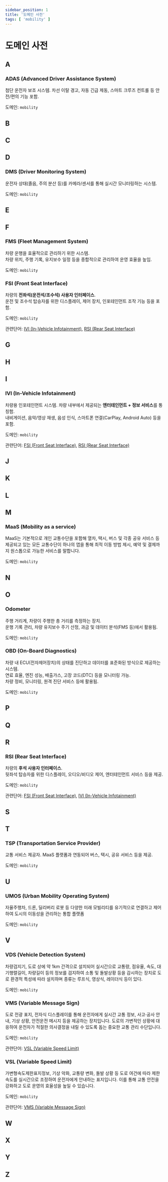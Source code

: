 ```yaml
---
sidebar_position: 1
title: '도메인 사전'
tags: [ 'mobility' ]
---
```


# 도메인 사전

## A

### ADAS (Advanced Driver Assistance System)

첨단 운전자 보조 시스템. 차선 이탈 경고, 자동 긴급 제동, 스마트 크루즈 컨트롤 등 안전/편의 기능 포함.

도메인: `mobility`

## B

## C

## D

### DMS (Driver Monitoring System)

운전자 상태(졸음, 주의 분산 등)를 카메라/센서를 통해 실시간 모니터링하는 시스템.

도메인: `mobility`

## E

## F

### FMS (Fleet Management System)

차량 운행을 효율적으로 관리하기 위한 시스템.  
차량 위치, 주행 기록, 유지보수 일정 등을 종합적으로 관리하여 운영 효율을 높임.

도메인: `mobility`

### FSI (Front Seat Interface)

차량의 **전좌석(운전석/조수석) 사용자 인터페이스**.  
운전 및 조수석 탑승자를 위한 디스플레이, 제어 장치, 인포테인먼트 조작 기능 등을 포함.

도메인: `mobility`

관련단어: [IVI (In-Vehicle Infotainment)](#ivi-in-vehicle-infotainment), [RSI (Rear Seat Interface)](#rsi-rear-seat-interface)

## G

## H

## I

### IVI (In-Vehicle Infotainment)

차량용 인포테인먼트 시스템. 차량 내부에서 제공되는 **엔터테인먼트 + 정보 서비스**를 통칭함.  
내비게이션, 음악/영상 재생, 음성 인식, 스마트폰 연결(CarPlay, Android Auto) 등을 포함.

도메인: `mobility`

관련단어: [FSI (Front Seat Interface)](#fsi-front-seat-interface), [RSI (Rear Seat Interface)](#rsi-rear-seat-interface)

## J

## K

## L

## M

### MaaS (Mobility as a service)

MaaS는 기본적으로 개인 교통수단을 포함해 열차, 택시, 버스 및 각종 공유 서비스 등 제공되고 있는 모든 교통수단이 하나의 앱을 통해 최적 이동 방법 제시, 예약 및 결제까지 원스톱으로 가능한 서비스를 말합니다.

도메인: `mobility`

## N

## O

### Odometer

주행 거리계, 차량이 주행한 총 거리를 측정하는 장치.  
운행 기록 관리, 차량 유지보수 주기 산정, 과금 및 데이터 분석(FMS 등)에서 활용됨.

도메인: `mobility`

### OBD (On-Board Diagnostics)

차량 내 ECU(전자제어장치)의 상태를 진단하고 데이터를 표준화된 방식으로 제공하는 시스템.  
연료 효율, 엔진 성능, 배출가스, 고장 코드(DTC) 등을 모니터링 가능.  
차량 정비, 모니터링, 원격 진단 서비스 등에 활용됨.

도메인: `mobility`

## P

## Q

## R

### RSI (Rear Seat Interface)

차량의 **후석 사용자 인터페이스**.  
뒷좌석 탑승자를 위한 디스플레이, 오디오/비디오 제어, 엔터테인먼트 서비스 등을 제공.

도메인: `mobility`

관련단어: [FSI (Front Seat Interface)](#fsi-front-seat-interface), [IVI (In-Vehicle Infotainment)](#ivi-in-vehicle-infotainment)

## S

## T

### TSP (Transportation Service Provider)

교통 서비스 제공자. MaaS 플랫폼과 연동되어 버스, 택시, 공유 서비스 등을 제공.

도메인: `mobility`

## U

### UMOS (Urban Mobility Operating System)

자율주행차, 드론, 딜리버리 로봇 등 다양한 미래 모빌리티를 유기적으로 연결하고 제어하여 도시의 이동성을 관리하는 통합 플랫폼

도메인: `mobility`

## V

### VDS (Vehicle Detection System)

차량검지기, 도로 상에 약 1km 간격으로 설치되어 실시간으로 교통량, 점유율, 속도, 대기행렬길이, 차량길이 등의 정보를 검지하여 소통 및 돌발상황 등을 감시하는 장치로 도로 환경적 특성에 따라 설치하며 종류는
루프식, 영상식, 레이더식 등이 있다.

도메인: `mobility`

### VMS (Variable Message Sign)

도로 전광 표지, 전자식 디스플레이를 통해 운전자에게 실시간 교통 정보, 사고·공사 안내, 기상 상황, 안전운전 메시지 등을 제공하는 장치입니다.
도로의 가변적인 상황에 대응하여 운전자가 적절한 의사결정을 내릴 수 있도록 돕는 중요한 교통 관리 수단입니다.

도메인: `mobility`

관련단어: [VSL (Variable Speed Limit)](#vsl-variable-speed-limit)

### VSL (Variable Speed Limit)

가변형속도제한표지정보, 기상 악화, 교통량 변화, 돌발 상황 등 도로 여건에 따라 제한 속도를 실시간으로 조정하여 운전자에게 안내하는 표지입니다.
이를 통해 교통 안전을 강화하고 도로 운영의 효율성을 높일 수 있습니다.

도메인: `mobility`

관련단어: [VMS (Variable Message Sign)](#vms-variable-message-sign)

## W

## X

## Y

## Z
 

